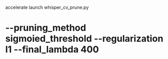 accelerate launch whisper_cv_prune.py 
# --pruning_method sigmoied_threshold --regularization l1 --final_lambda 400
 